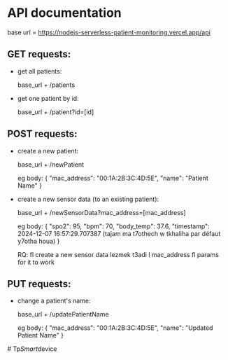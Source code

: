 ﻿# API documentation

base url = https://nodejs-serverless-patient-monitoring.vercel.app/api

## GET requests:

* get all patients: 

    base_url + /patients

* get one patient by id: 

    base_url + /patient?id=[id]


## POST requests:

* create a new patient: 


    base_url + /newPatient

  eg body:
      {
        "mac_address": "00:1A:2B:3C:4D:5E",
        "name": "Patient Name"
      }

  

* create a new sensor data (to an existing patient): 


    base_url + /newSensorData?mac_address=[mac_address]
  
  eg body:
      {
        "spo2": 95,
        "bpm": 70,
        "body_temp": 37.6,
        "timestamp": 2024-12-07 16:57:29.707387 (tajam ma t7othech w tkhaliha par défaut y7otha houa)
      }
  
  RQ: fl create a new sensor data lezmek t3adi l mac_address fl params for it to work

## PUT requests:

* change a patient's name:

  base_url + /updatePatientName

  eg body:
      {
      "mac_address": "00:1A:2B:3C:4D:5E",
      "name": "Updated Patient Name"
      }
 
#   T p _ S m a r t _ d e v i c e  
 